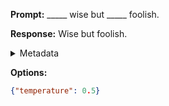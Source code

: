 **Prompt:**
_____ wise but _____ foolish.

**Response:**
Wise but foolish.

<details><summary>Metadata</summary>

- Duration: 957 ms
- Datetime: 2023-09-02T22:21:05.821962
- Model: gpt-3.5-turbo-0613

</details>

**Options:**
```json
{"temperature": 0.5}
```

